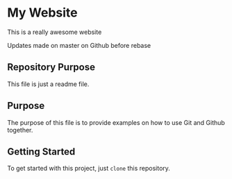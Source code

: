 # My Website

This is a really awesome website

Updates made on master on Github before rebase

## Repository Purpose

This file is just a readme file.

## Purpose

The purpose of this file is to provide examples
on how to use Git and Github together.

## Getting Started

To get started with this project, just `clone` this repository.
